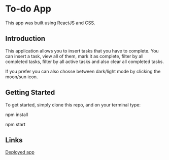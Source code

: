 # To-do App #

This app was built using ReactJS and CSS.

## Introduction ##

This application allows you to insert tasks that you have to complete. You can insert a task, view all of them, mark it as complete, filter by all completed tasks, filter by all active tasks and also clear all completed tasks.

If you prefer you can also chosse between dark/light mode by clicking the moon/sun icon.

## Getting Started ##

To get started, simply clone this repo, and on your terminal type:

npm install

npm start

## Links ##

[Deployed app](https://affectionate-khorana-2a1719.netlify.app/)
